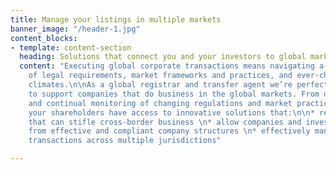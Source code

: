 ```yaml
---
title: Manage your listings in multiple markets
banner_image: "/header-1.jpg"
content_blocks:
- template: content-section
  heading: Solutions that connect you and your investors to global markets
  content: "Executing global corporate transactions means navigating a regional maze
    of legal requirements, market frameworks and practices, and ever-changing regulatory
    climates.\n\nAs a global registrar and transfer agent we’re perfectly positioned
    to support companies that do business in the global markets. From our understanding
    and continual monitoring of changing regulations and market practices, you and
    your shareholders have access to innovative solutions that:\n\n* reduce the barriers
    that can stifle cross-border business \n* allow companies and investors to benefit
    from effective and compliant company structures \n* effectively manage corporate
    transactions across multiple jurisdictions"

---
```


